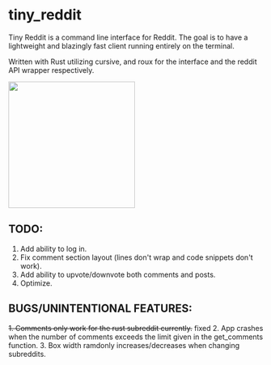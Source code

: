 # tiny_reddit

Tiny Reddit is a command line interface for Reddit. The goal is to have a lightweight and blazingly fast client running entirely on the terminal.

Written with Rust utilizing cursive, and roux for the interface and the reddit API wrapper respectively.

<img src="https://i.imgur.com/usClEKf.gif" height="250"/>

## TODO:
1. Add ability to log in.
2. Fix comment section layout (lines don't wrap and code snippets don't work).
3. Add ability to upvote/downvote both comments and posts.
4. Optimize.

## BUGS/UNINTENTIONAL FEATURES:
~~1. Comments only work for the rust subreddit currently.~~ fixed
2. App crashes when the number of comments exceeds the limit given in the get_comments function.
3. Box width ramdonly increases/decreases when changing subreddits.
